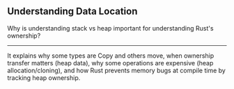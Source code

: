 ## Understanding Data Location

Why is understanding stack vs heap important for understanding Rust's ownership?

---

It explains why some types are Copy and others move, when ownership transfer matters (heap data), why some operations are expensive (heap allocation/cloning), and how Rust prevents memory bugs at compile time by tracking heap ownership.

